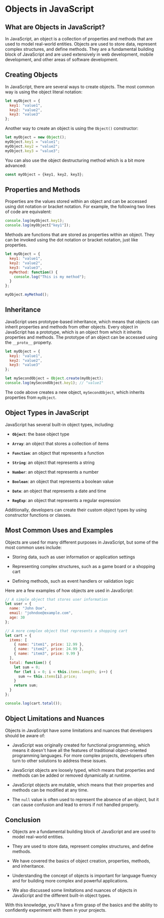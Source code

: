 # Objects in JavaScript

## What are Objects in JavaScript?

In JavaScript, an object is a collection of properties and methods that are used to model real-world entities. Objects are used to store data, represent complex structures, and define methods. They are a fundamental building block of JavaScript and are used extensively in web development, mobile development, and other areas of software development.

## Creating Objects

In JavaScript, there are several ways to create objects. The most common way is using the object literal notation:

```js
let myObject = {
  key1: "value1",
  key2: "value2",
  key3: "value3"
};
```

Another way to create an object is using the `Object()` constructor:

```js
let myObject = new Object();
myObject.key1 = "value1";
myObject.key2 = "value2";
myObject.key3 = "value3";
```

You can also use the object destructuring method which is a bit more advanced:

```js
const myObject = {key1, key2, key3};
```

## Properties and Methods

Properties are the values stored within an object and can be accessed using dot notation or bracket notation. For example, the following two lines of code are equivalent:

```js
console.log(myObject.key1);
console.log(myObject["key1"]);
```

Methods are functions that are stored as properties within an object. They can be invoked using the dot notation or bracket notation, just like properties.

```js
let myObject = {
  key1: "value1",
  key2: "value2",
  key3: "value3",
  myMethod: function() {
    console.log("This is my method");
  }
};

myObject.myMethod();
```

## Inheritance

JavaScript uses prototype-based inheritance, which means that objects can inherit properties and methods from other objects. Every object in JavaScript has a prototype, which is an object from which it inherits properties and methods. The prototype of an object can be accessed using the `__proto__` property.

```js
let myObject = {
  key1: "value1",
  key2: "value2",
  key3: "value3"
};

let mySecondObject = Object.create(myObject);
console.log(mySecondObject.key1); // "value1"
```

The code above creates a new object, `mySecondObject`, which inherits properties from `myObject`.

## Object Types in JavaScript

JavaScript has several built-in object types, including:

* **`Object`**: the base object type

* **`Array`**: an object that stores a collection of items

* **`Function`**: an object that represents a function

* **`String`**: an object that represents a string

* **`Number`**: an object that represents a number

* **`Boolean`**: an object that represents a boolean value

* **`Date`**: an object that represents a date and time

* **`RegExp`**: an object that represents a regular expression

Additionally, developers can create their custom object types by using constructor functions or classes.

## Most Common Uses and Examples

Objects are used for many different purposes in JavaScript, but some of the most common uses include:

* Storing data, such as user information or application settings

* Representing complex structures, such as a game board or a shopping cart

* Defining methods, such as event handlers or validation logic

Here are a few examples of how objects are used in JavaScript:

```js
// A simple object that stores user information
let user = {
  name: "John Doe",
  email: "johndoe@example.com",
  age: 30
};

// A more complex object that represents a shopping cart
let cart = {
  items: [
    { name: "item1", price: 12.99 },
    { name: "item2", price: 24.99 },
    { name: "item3", price: 9.99 }
  ],
  total: function() {
    let sum = 0;
    for (let i = 0; i < this.items.length; i++) {
      sum += this.items[i].price;
    }
    return sum;
  }
};

console.log(cart.total());
```

## Object Limitations and Nuances

Objects in JavaScript have some limitations and nuances that developers should be aware of:

* JavaScript was originally created for functional programming, which means it doesn't have all the features of traditional object-oriented programming languages. For more complex projects, developers often turn to other solutions to address these issues.

* JavaScript objects are loosely typed, which means that properties and methods can be added or removed dynamically at runtime.

* JavaScript objects are mutable, which means that their properties and methods can be modified at any time.

* The `null` value is often used to represent the absence of an object, but it can cause confusion and lead to errors if not handled properly.

## Conclusion

* Objects are a fundamental building block of JavaScript and are used to model real-world entities.

* They are used to store data, represent complex structures, and define methods.

* We have covered the basics of object creation, properties, methods, and inheritance.

* Understanding the concept of objects is important for language fluency and for building more complex and powerful applications.

* We also discussed some limitations and nuances of objects in JavaScript and the different built-in object types.

With this knowledge, you'll have a firm grasp of the basics and the ability to confidently experiment with them in your projects.
